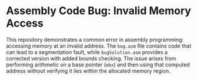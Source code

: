 # Assembly Code Bug: Invalid Memory Access
This repository demonstrates a common error in assembly programming: accessing memory at an invalid address. The `bug.asm` file contains code that can lead to a segmentation fault, while `bugSolution.asm` provides a corrected version with added bounds checking.  The issue arises from performing arithmetic on a base pointer (`ebx`) and then using that computed address without verifying it lies within the allocated memory region.
